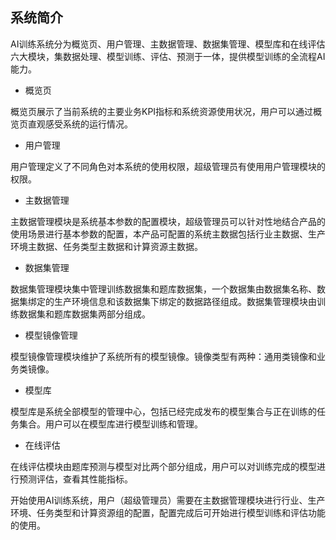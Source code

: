 ## 系统简介
AI训练系统分为概览页、用户管理、主数据管理、数据集管理、模型库和在线评估六大模块，集数据处理、模型训练、评估、预测于一体，提供模型训练的全流程AI能力。

- 概览页

概览页展示了当前系统的主要业务KPI指标和系统资源使用状况，用户可以通过概览页直观感受系统的运行情况。

- 用户管理

用户管理定义了不同角色对本系统的使用权限，超级管理员有使用用户管理模块的权限。

- 主数据管理

主数据管理模块是系统基本参数的配置模块，超级管理员可以针对性地结合产品的使用场景进行基本参数的配置，本产品可配置的系统主数据包括行业主数据、生产环境主数据、任务类型主数据和计算资源主数据。

- 数据集管理

数据集管理模块集中管理训练数据集和题库数据集，一个数据集由数据集名称、数据集绑定的生产环境信息和该数据集下绑定的数据路径组成。数据集管理模块由训练数据集和题库数据集两部分组成。

- 模型镜像管理

模型镜像管理模块维护了系统所有的模型镜像。镜像类型有两种：通用类镜像和业务类镜像。

- 模型库

模型库是系统全部模型的管理中心，包括已经完成发布的模型集合与正在训练的任务集合。用户可以在模型库进行模型训练和管理。

- 在线评估

在线评估模块由题库预测与模型对比两个部分组成，用户可以对训练完成的模型进行预测评估，查看其性能指标。

开始使用AI训练系统，用户（超级管理员）需要在主数据管理模块进行行业、生产环境、任务类型和计算资源组的配置，配置完成后可开始进行模型训练和评估功能的使用。
